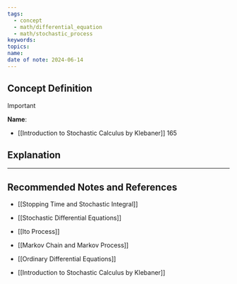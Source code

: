 ```yaml
---
tags:
  - concept
  - math/differential_equation
  - math/stochastic_process
keywords: 
topics: 
name: 
date of note: 2024-06-14
---
```


## Concept Definition

>[!important]
>**Name**: 


- [[Introduction to Stochastic Calculus by Klebaner]] 165

## Explanation





-----------
##  Recommended Notes and References


- [[Stopping Time and Stochastic Integral]]
- [[Stochastic Differential Equations]]
- [[Ito Process]]


- [[Markov Chain and Markov Process]]


- [[Ordinary Differential Equations]]


- [[Introduction to Stochastic Calculus by Klebaner]]